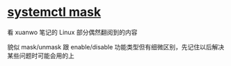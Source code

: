 # [systemctl mask](/2022/03/systemd_mask.md)

看 xuanwo 笔记的 Linux 部分偶然翻阅到的内容

貌似 mask/unmask 跟 enable/disable 功能类型但有细微区别，先记住以后解决某些问题时可能会用的上
